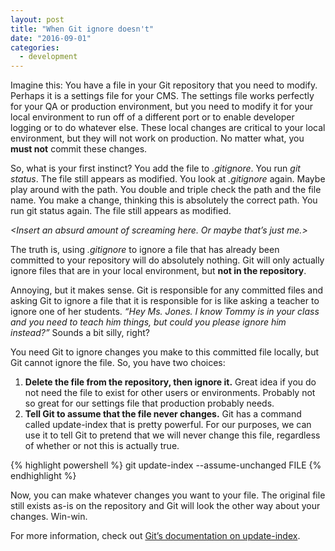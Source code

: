 ```yaml
---
layout: post
title: "When Git ignore doesn't"
date: "2016-09-01"
categories:
  - development
---
```


Imagine this: You have a file in your Git repository that you need to modify. Perhaps it is a settings file for your CMS. The settings file works perfectly for your QA or production environment, but you need to modify it for your local environment to run off of a different port or to enable developer logging or to do whatever else.  These local changes are critical to your local environment, but they will not work on production. No matter what, you __must not__ commit these changes.

So, what is your first instinct?  You add the file to _.gitignore_. You run _git status_.  The file still appears as modified. You look at _.gitignore_ again.  Maybe play around with the path.  You double and triple check the path and the file name. You make a change, thinking this is absolutely the correct path.  You run git status again. The file still appears as modified.

_&lt;Insert an absurd amount of screaming here.  Or maybe that’s just me.&gt;_

The truth is, using _.gitignore_ to ignore a file that has already been committed to your repository will do absolutely nothing.  Git will only actually ignore files that are in your local environment, but __not in the repository__.

Annoying, but it makes sense.  Git is responsible for any committed files and asking Git to ignore a file that it is responsible for is like asking a teacher to ignore one of her students.  _“Hey Ms. Jones.  I know Tommy is in your class and you need to teach him things, but could you please ignore him instead?”_ Sounds a bit silly, right?

You need Git to ignore changes you make to this committed file locally, but Git cannot ignore the file.  So, you have two choices:

1. __Delete the file from the repository, then ignore it.__  Great idea if you do not need the file to exist for other users or environments.  Probably not so great for our settings file that production probably needs.
2. __Tell Git to assume that the file never changes.__  Git has a command called update-index that is pretty powerful.  For our purposes, we can use it to tell Git to pretend that we will never change this file, regardless of whether or not this is actually true.

{% highlight powershell %}
git update-index --assume-unchanged FILE
{% endhighlight %}

Now, you can make whatever changes you want to your file.  The original file still exists as-is on the repository and Git will look the other way about your changes.  Win-win.

For more information, check out [Git’s documentation on update-index](https://git-scm.com/docs/git-update-index).
